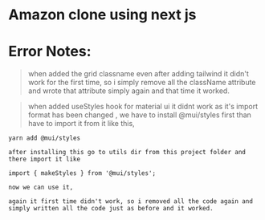 # Amazon clone using next js 


# Error Notes:

> when added the grid classname even after adding tailwind it didn't work
    for the first time, so i simply remove all the className attribute
    and wrote that attribute simply again and that time it worked.

> when added useStyles hook for material ui it didnt work as it's import
    format has been changed , we have to install @mui/styles first than 
    have to import it from it like this,

    yarn add @mui/styles

    after installing this go to utils dir from this project folder and 
    there import it like

    import { makeStyles } from '@mui/styles';

    now we can use it,

    again it first time didn't work, so i removed all the code again and
    simply written all the code just as before and it worked.
